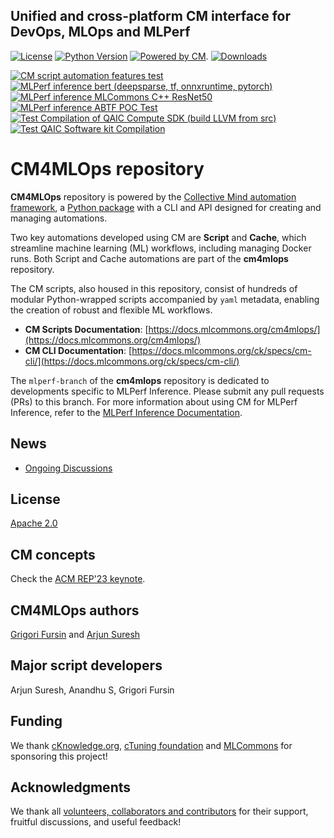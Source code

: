## Unified and cross-platform CM interface for DevOps, MLOps and MLPerf

[![License](https://img.shields.io/badge/License-Apache%202.0-green)](LICENSE.md)
[![Python Version](https://img.shields.io/badge/python-3+-blue.svg)](https://github.com/mlcommons/ck/tree/master/cm/cmind)
[![Powered by CM](https://img.shields.io/badge/Powered_by-MLCommons%20CM-blue)](https://pypi.org/project/cmind).
[![Downloads](https://static.pepy.tech/badge/cm4mlops)](https://pepy.tech/project/cm4mlops)

[![CM script automation features test](https://github.com/mlcommons/cm4mlops/actions/workflows/test-cm-script-features.yml/badge.svg)](https://github.com/mlcommons/cm4mlops/actions/workflows/test-cm-script-features.yml)
[![MLPerf inference bert (deepsparse, tf, onnxruntime, pytorch)](https://github.com/mlcommons/cm4mlops/actions/workflows/test-mlperf-inference-bert-deepsparse-tf-onnxruntime-pytorch.yml/badge.svg)](https://github.com/mlcommons/cm4mlops/actions/workflows/test-mlperf-inference-bert-deepsparse-tf-onnxruntime-pytorch.yml)
[![MLPerf inference MLCommons C++ ResNet50](https://github.com/mlcommons/cm4mlops/actions/workflows/test-mlperf-inference-mlcommons-cpp-resnet50.yml/badge.svg)](https://github.com/mlcommons/cm4mlops/actions/workflows/test-mlperf-inference-mlcommons-cpp-resnet50.yml)
[![MLPerf inference ABTF POC Test](https://github.com/mlcommons/cm4mlops/actions/workflows/test-mlperf-inference-abtf-poc.yml/badge.svg)](https://github.com/mlcommons/cm4mlops/actions/workflows/test-mlperf-inference-abtf-poc.yml)
[![Test Compilation of QAIC Compute SDK (build LLVM from src)](https://github.com/mlcommons/cm4mlops/actions/workflows/test-qaic-compute-sdk-build.yml/badge.svg)](https://github.com/mlcommons/cm4mlops/actions/workflows/test-qaic-compute-sdk-build.yml)
[![Test QAIC Software kit Compilation](https://github.com/mlcommons/cm4mlops/actions/workflows/test-qaic-software-kit.yml/badge.svg)](https://github.com/mlcommons/cm4mlops/actions/workflows/test-qaic-software-kit.yml)


# CM4MLOps repository

**CM4MLOps** repository is powered by the [Collective Mind automation framework](https://github.com/mlcommons/ck/tree/master/cm), 
a [Python package](https://pypi.org/project/cmind/) with a CLI and API designed for creating and managing automations. 

Two key automations developed using CM are **Script** and **Cache**, which streamline machine learning (ML) workflows, 
including managing Docker runs. Both Script and Cache automations are part of the **cm4mlops** repository.

The CM scripts, also housed in this repository, consist of hundreds of modular Python-wrapped scripts accompanied 
by `yaml` metadata, enabling the creation of robust and flexible ML workflows.

- **CM Scripts Documentation**: [https://docs.mlcommons.org/cm4mlops/](https://docs.mlcommons.org/cm4mlops/)
- **CM CLI Documentation**: [https://docs.mlcommons.org/ck/specs/cm-cli/](https://docs.mlcommons.org/ck/specs/cm-cli/)  

The `mlperf-branch` of the **cm4mlops** repository is dedicated to developments specific to MLPerf Inference. Please submit any pull requests (PRs) to this branch. For more information about using CM for MLPerf Inference, refer to the [MLPerf Inference Documentation](https://docs.mlcommons.org/inference/).

## News

* [Ongoing Discussions](https://github.com/mlcommons/cm4mlops/discussions)

## License

[Apache 2.0](LICENSE.md)

## CM concepts

Check the [ACM REP'23 keynote](https://doi.org/10.5281/zenodo.8105339).

## CM4MLOps authors

[Grigori Fursin](https://cKnowledge.org/gfursin) and [Arjun Suresh](https://www.linkedin.com/in/arjunsuresh)

## Major script developers

Arjun Suresh, Anandhu S, Grigori Fursin

## Funding

We thank [cKnowledge.org](https://cKnowledge.org), [cTuning foundation](https://cTuning.org)
and [MLCommons](https://mlcommons.org) for sponsoring this project!

## Acknowledgments

We thank all [volunteers, collaborators and contributors](https://github.com/mlcommons/cm4mlops/graphs/contributors) 
for their support, fruitful discussions, and useful feedback! 
